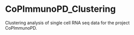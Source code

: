 # CoPImmunoPD_Clustering
Clustering analysis of single cell RNA seq data for the project CoPImmunoPD.
